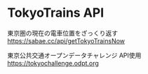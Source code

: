 # TokyoTrains API
東京圏の現在の電車位置をざっくり返す  
https://sabae.cc/api/getTokyoTrainsNow  

東京公共交通オープンデータチャレンジ API使用  
https://tokyochallenge.odpt.org  
